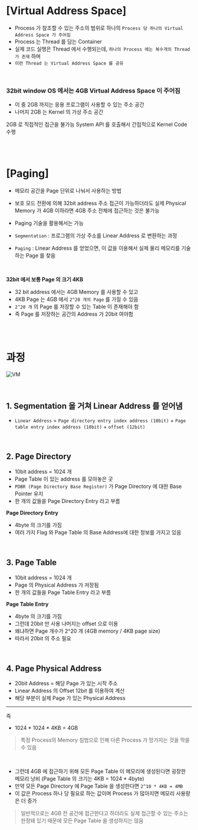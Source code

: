 
# [Virtual Address Space]
- Process 가 참조할 수 있는 주소의 범위로 하나의 `Process 당 하나의 Virtual Address Space 가 주어짐`
- Process 는 Thread 를 담는 Container
- 실제 코드 실행은 Thread 에서 수행되는데, `하나의 Process 에는 복수개의 Thread 가 존재` 하며
- `이런 Thread 는 Virtual Address Space 를 공유` 

<br/>

### 32bit window OS 에서는 4GB Virtual Address Space 이 주어짐
- 이 중 2GB 까지는 응용 프로그램이 사용할 수 있는 주소 공간
- 나머지 2GB 는 Kernel 의 가상 주소 공간

2GB 로 직접적인 접근을 불가능
System API 를 호출해서 간접적으로 Kernel Code 수행


<br/>
<br/>


# [Paging]
- 메모리 공간을 Page 단위로 나눠서 사용하는 방법
- 보호 모드 전환에 의해 32bit address 주소 접근이 가능하더라도 실제 Physical Memory 가 4GB 이하라면 4GB 주소 전체에 접근하는 것은 불가능
- Paging 기술을 활용해서는 가능

- `Segmentation` : 프로그램의 가상 주소를 Linear Address 로 변환하는 과정
- `Paging` : Linear Address 를 얻었으면, 이 값을 이용해서 실제 물리 메모리를 기술하는 Page 를 찾음

<br/>

**32bit 에서 보통 Page 의 크기 4KB**

- 32 bit address 에서는 4GB Memory 를 사용할 수 있고
- 4KB Page 는 4GB 에서 `2^20 개의 Page` 를 가질 수 있음
- `2^20 개` 의 Page 를 저장할 수 있는 Table 이 존재해야 함
- 즉 Page 를 저장하는 공간의 Address 가 20bit 여야함


<br/>
<br/>



# 과정

![VM](https://user-images.githubusercontent.com/32635539/235419731-c3a7f73d-858f-4f93-8a9e-c9edd2cf5b45.png)

<br/>

## 1. Segmentation 을 거쳐 Linear Address 를 얻어냄

- `Linear Address` = `Page directory entry index address (10bit)` + `Page table entry index address (10bit)` + `offset (12bit)`

<br/>

## 2. Page Directory

- 10bit address = 1024 개
- Page Table 이 있는 address 를 모아놓은 곳
- `PDBR (Page Directory Base Register)` 가 Page Directory 에 대한 Base Pointer 유지
- 한 개의 값들을 Page Directory Entry 라고 부름

**Page Directory Entry**
- 4byte 의 크기를 가짐
- 여러 가지 Flag 와 Page Table 의 Base Address에 대한 정보를 가지고 있음

<br/>

## 3. Page Table

- 10bit address = 1024 개 
- Page 의 Physical Address 가 저장됨
- 한 개의 값들을 Page Table Entry 라고 부름

**Page Table Entry**
- 4byte 의 크기를 가짐
- 그런데 20bit 만 사용 나머지는 offset 으로 이용
- 왜냐하면 Page 개수가 2^20 개 (4GB memory / 4KB page size)
- 따라서 20bit 의 주소 필요

<br/>

## 4. Page Physical Address
- 20bit Address = 해당 Page 가 있는 시작 주소
- Linear Address 의 Offset 12bit 를 이용하여 계산
- 해당 부분이 실제 Page 가 있는 Physical Address

<hr/>

즉 

- 1024 * 1024 * 4KB = 4GB

> 특정 Process의 Memory 침범으로 인해 다른 Process 가 망가지는 것을 막을 수 있음

<br/>

- 그런데 4GB 에 접근하기 위해 모든 Page Table 이 메모리에 생성된다면 굉장한 메모리 낭비 (Page Table 의 크기는 4KB = 1024 * 4byte)
- 만약 모든 Page Directory 에 Page Table 을 생성한다면 `2^10 * 4KB = 4MB`
- 이 값은 Process 하나 당 필요로 하는 값이며 Process 가 많아지면 메모리 사용량은 더 증가

> 일반적으로는 4GB 전 공간에 접근한다고 하더라도 실제 접근할 수 있는 주소는 한정돼 있기 때문에 모든 Page Table 을 생성하지는 않음
